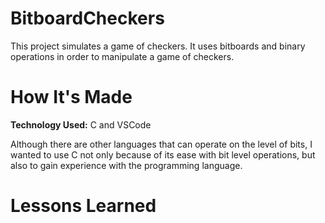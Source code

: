 # BitboardCheckers
This project simulates a game of checkers. It uses bitboards and binary operations in order to manipulate a game of checkers.

# How It's Made
**Technology Used:** C and VSCode

Although there are other languages that can operate on the level of bits, I wanted to use C not only because of its ease with bit level operations, but also to gain experience with the programming language.

# Lessons Learned
